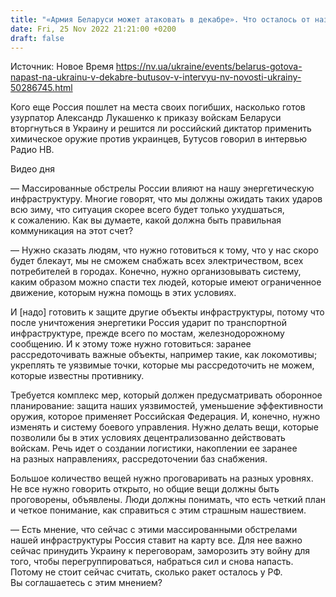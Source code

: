 ```yaml
---
title: "«Армия Беларуси может атаковать в декабре». Что осталось от наземных сил РФ в Украине и как они будут пополняться — интервью с Бутусовым"
date: Fri, 25 Nov 2022 21:21:00 +0200
draft: false
---
```

Источник: Новое Время https://nv.ua/ukraine/events/belarus-gotova-napast-na-ukrainu-v-dekabre-butusov-v-intervyu-nv-novosti-ukrainy-50286745.html


Кого еще Россия пошлет на места своих погибших, насколько готов узурпатор Александр Лукашенко к приказу войскам Беларуси вторгнуться в Украину и решится ли российский диктатор применить химическое оружие против украинцев, Бутусов говорил в интервью Радио НВ.

 Видео дня   

— Массированные обстрелы России влияют на нашу энергетическую инфраструктуру. Многие говорят, что мы должны ожидать таких ударов всю зиму, что ситуация скорее всего будет только ухудшаться, к сожалению. Как вы думаете, какой должна быть правильная коммуникация на этот счет?

— Нужно сказать людям, что нужно готовиться к тому, что у нас скоро будет блекаут, мы не сможем снабжать всех электричеством, всех потребителей в городах. Конечно, нужно организовывать систему, каким образом можно спасти тех людей, которые имеют ограниченное движение, которым нужна помощь в этих условиях.

И [надо] готовить к защите другие объекты инфраструктуры, потому что после уничтожения энергетики Россия ударит по транспортной инфраструктуре, прежде всего по мостам, железнодорожному сообщению. И к этому тоже нужно готовиться: заранее рассредоточивать важные объекты, например такие, как локомотивы; укреплять те уязвимые точки, которые мы рассредоточить не можем, которые известны противнику.

Требуется комплекс мер, который должен предусматривать оборонное планирование: защита наших уязвимостей, уменьшение эффективности оружия, которое применяет Российская Федерация. И, конечно, нужно изменять и систему боевого управления. Нужно делать вещи, которые позволили бы в этих условиях децентрализованно действовать войскам. Речь идет о создании логистики, накоплении ее заранее на разных направлениях, рассредоточении баз снабжения.

Большое количество вещей нужно проговаривать на разных уровнях. Не все нужно говорить открыто, но общие вещи должны быть проговорены, объявлены. Люди должны понимать, что есть четкий план и четкое понимание, как справиться с этим страшным нашествием.

— Есть мнение, что сейчас с этими массированными обстрелами нашей инфраструктуры Россия ставит на карту все. Для нее важно сейчас принудить Украину к переговорам, заморозить эту войну для того, чтобы перегруппироваться, набраться сил и снова напасть. Потому не стоит сейчас считать, сколько ракет осталось у РФ. Вы соглашаетесь с этим мнением?
